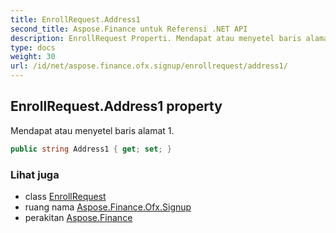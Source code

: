 ```yaml
---
title: EnrollRequest.Address1
second_title: Aspose.Finance untuk Referensi .NET API
description: EnrollRequest Properti. Mendapat atau menyetel baris alamat 1.
type: docs
weight: 30
url: /id/net/aspose.finance.ofx.signup/enrollrequest/address1/
---
```

## EnrollRequest.Address1 property

Mendapat atau menyetel baris alamat 1.

```csharp
public string Address1 { get; set; }
```

### Lihat juga

* class [EnrollRequest](../)
* ruang nama [Aspose.Finance.Ofx.Signup](../../enrollrequest/)
* perakitan [Aspose.Finance](../../../)


